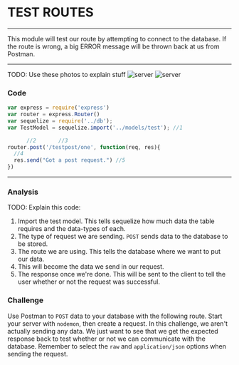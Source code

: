 # TEST ROUTES
---

This module will test our route by attempting to connect to the database. If the route is wrong, a big ERROR message will be thrown back at us from Postman.
<hr>

TODO: Use these photos to explain stuff
![server](assets/01-testdata.PNG)
![server](assets/01-testdatapg.PNG)

### Code

```js
var express = require('express')
var router = express.Router()
var sequelize = require('../db');
var TestModel = sequelize.import('../models/test'); //1

      //2       //3           
router.post('/testpost/one', function(req, res){
  //4
  res.send("Got a post request.") //5
})
```

<hr >

### Analysis
TODO: Explain this code:

1. Import the test model. This tells sequelize how much data the table requires and the data-types of each.
2. The type of request we are sending. `POST` sends data to the database to be stored.
3. The route we are using. This tells the database where we want to put our data.
4. This will become the data we send in our request.
5. The response once we're done. This will be sent to the client to tell the user whether or not the request was successful.

### Challenge
Use Postman to `POST` data to your database with the following route. Start your server with `nodemon`, then create a request. In this challenge, we aren't actually sending any data. We just want to see that we get the expected response back to test whether or not we can communicate with the database. Remember to select the `raw` and `application/json` options when sending the request.

